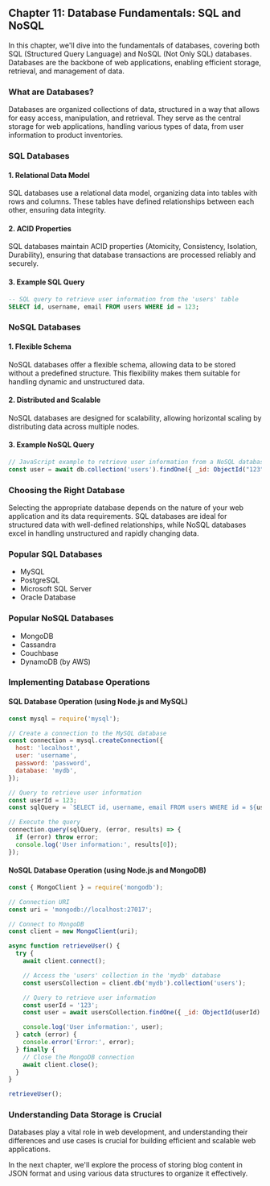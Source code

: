 ## Chapter 11: Database Fundamentals: SQL and NoSQL

In this chapter, we'll dive into the fundamentals of databases, covering both SQL (Structured Query Language) and NoSQL (Not Only SQL) databases. Databases are the backbone of web applications, enabling efficient storage, retrieval, and management of data.

### What are Databases?

Databases are organized collections of data, structured in a way that allows for easy access, manipulation, and retrieval. They serve as the central storage for web applications, handling various types of data, from user information to product inventories.

### SQL Databases

#### 1. Relational Data Model

SQL databases use a relational data model, organizing data into tables with rows and columns. These tables have defined relationships between each other, ensuring data integrity.

#### 2. ACID Properties

SQL databases maintain ACID properties (Atomicity, Consistency, Isolation, Durability), ensuring that database transactions are processed reliably and securely.

#### 3. Example SQL Query

```sql
-- SQL query to retrieve user information from the 'users' table
SELECT id, username, email FROM users WHERE id = 123;
```

### NoSQL Databases

#### 1. Flexible Schema

NoSQL databases offer a flexible schema, allowing data to be stored without a predefined structure. This flexibility makes them suitable for handling dynamic and unstructured data.

#### 2. Distributed and Scalable

NoSQL databases are designed for scalability, allowing horizontal scaling by distributing data across multiple nodes.

#### 3. Example NoSQL Query

```javascript
// JavaScript example to retrieve user information from a NoSQL database
const user = await db.collection('users').findOne({ _id: ObjectId("123") });
```

### Choosing the Right Database

Selecting the appropriate database depends on the nature of your web application and its data requirements. SQL databases are ideal for structured data with well-defined relationships, while NoSQL databases excel in handling unstructured and rapidly changing data.

### Popular SQL Databases

- MySQL
- PostgreSQL
- Microsoft SQL Server
- Oracle Database

### Popular NoSQL Databases

- MongoDB
- Cassandra
- Couchbase
- DynamoDB (by AWS)

### Implementing Database Operations

#### SQL Database Operation (using Node.js and MySQL)

```javascript
const mysql = require('mysql');

// Create a connection to the MySQL database
const connection = mysql.createConnection({
  host: 'localhost',
  user: 'username',
  password: 'password',
  database: 'mydb',
});

// Query to retrieve user information
const userId = 123;
const sqlQuery = `SELECT id, username, email FROM users WHERE id = ${userId}`;

// Execute the query
connection.query(sqlQuery, (error, results) => {
  if (error) throw error;
  console.log('User information:', results[0]);
});
```

#### NoSQL Database Operation (using Node.js and MongoDB)

```javascript
const { MongoClient } = require('mongodb');

// Connection URI
const uri = 'mongodb://localhost:27017';

// Connect to MongoDB
const client = new MongoClient(uri);

async function retrieveUser() {
  try {
    await client.connect();

    // Access the 'users' collection in the 'mydb' database
    const usersCollection = client.db('mydb').collection('users');

    // Query to retrieve user information
    const userId = '123';
    const user = await usersCollection.findOne({ _id: ObjectId(userId) });

    console.log('User information:', user);
  } catch (error) {
    console.error('Error:', error);
  } finally {
    // Close the MongoDB connection
    await client.close();
  }
}

retrieveUser();
```

### Understanding Data Storage is Crucial

Databases play a vital role in web development, and understanding their differences and use cases is crucial for building efficient and scalable web applications.

In the next chapter, we'll explore the process of storing blog content in JSON format and using various data structures to organize it effectively.
